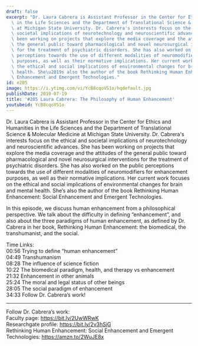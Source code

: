 ```yaml
---
draft: false
excerpt: "Dr. Laura Cabrera is Assistant Professor in the Center for Ethics and Humanities\
  \ in the Life Sciences and the Department of Translational Science & Molecular Medicine\
  \ at Michigan State University. Dr. Cabrera's interests focus on the ethical and\
  \ societal implications of neurotechnology and neuroscientific advances. She has\
  \ been working on projects that explore the media coverage and the attitudes of\
  \ the general public toward pharmacological and novel neurosurgical interventions\
  \ for the treatment of psychiatric disorders. She has also worked on the public\
  \ perceptions towards the use of different modalities of neuromodifiers for enhancement\
  \ purposes, as well as their normative implications. Her current work focuses on\
  \ the ethical and social implications of environmental changes for brain and mental\
  \ health. She\u2019s also the author of the book Rethinking Human Enhancement: Social\
  \ Enhancement and Emergent Technologies."
id: e205
image: https://i.ytimg.com/vi/YcB8cqoVS1o/hqdefault.jpg
publishDate: 2019-07-19
title: '#205 Laura Cabrera: The Philosophy of Human Enhancement'
youtubeid: YcB8cqoVS1o
---
```

Dr. Laura Cabrera is Assistant Professor in the Center for Ethics and Humanities in the Life Sciences and the Department of Translational Science & Molecular Medicine at Michigan State University. Dr. Cabrera's interests focus on the ethical and societal implications of neurotechnology and neuroscientific advances. She has been working on projects that explore the media coverage and the attitudes of the general public toward pharmacological and novel neurosurgical interventions for the treatment of psychiatric disorders. She has also worked on the public perceptions towards the use of different modalities of neuromodifiers for enhancement purposes, as well as their normative implications. Her current work focuses on the ethical and social implications of environmental changes for brain and mental health. She’s also the author of the book Rethinking Human Enhancement: Social Enhancement and Emergent Technologies.

In this episode, we discuss human enhancement from a philosophical perspective. We talk about the difficulty in defining “enhancement”, and also about the three paradigms of human enhancement, as defined by Dr. Cabrera in her book, Rethinking Human Enhancement: the biomedical, the transhumanist, and the social.

Time Links:  
00:56  Trying to define “human enhancement”  
04:49  Transhumanism  
08:28  The influence of science fiction                                   
10:22  The biomedical paradigm, health, and therapy vs enhancement  
21:32  Enhancement in other animals  
25:24  The moral and legal status of other beings  
28:05  The social paradigm of enhancement  
34:33  Follow Dr. Cabrera’s work!

---

Follow Dr. Cabrera’s work:  
Faculty page: https://bit.ly/2UwWRwK  
Researchgate profile: https://bit.ly/2v3hSjG  
Rethinking Human Enhancement: Social Enhancement and Emergent Technologies: https://amzn.to/2WuJE8x
